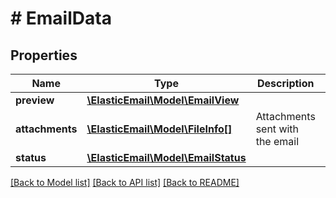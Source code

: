 # # EmailData

## Properties

Name | Type | Description | Notes
------------ | ------------- | ------------- | -------------
**preview** | [**\ElasticEmail\Model\EmailView**](EmailView.md) |  | [optional]
**attachments** | [**\ElasticEmail\Model\FileInfo[]**](FileInfo.md) | Attachments sent with the email | [optional]
**status** | [**\ElasticEmail\Model\EmailStatus**](EmailStatus.md) |  | [optional]

[[Back to Model list]](../../README.md#models) [[Back to API list]](../../README.md#endpoints) [[Back to README]](../../README.md)
